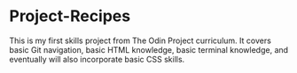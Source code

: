 # Project-Recipes
This is my first skills project from The Odin Project curriculum. It covers basic Git navigation, basic HTML knowledge, basic terminal knowledge, and eventually will also incorporate basic CSS skills.
